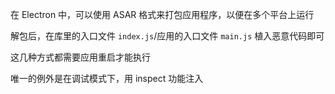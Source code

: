 在 Electron 中，可以使用 ASAR 格式来打包应用程序，以便在多个平台上运行

解包后，在库里的入口文件 `index.js`/应用的入口文件 `main.js` 植入恶意代码即可

这几种方式都需要应用重启才能执行

唯一的例外是在调试模式下，用 inspect 功能注入